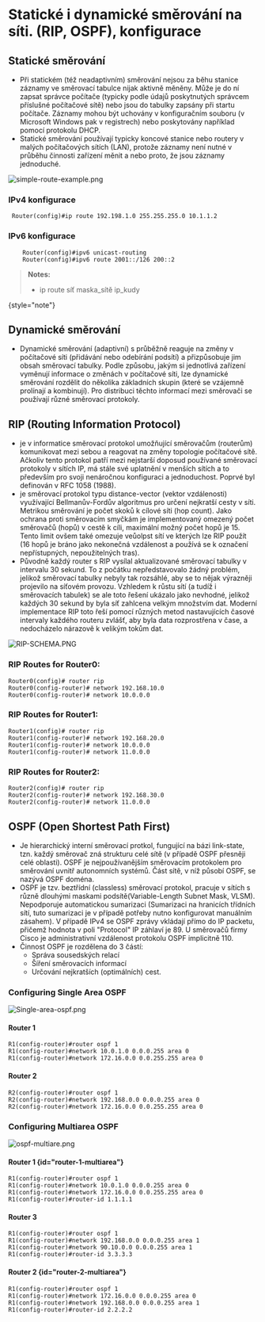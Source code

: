 # Statické i dynamické směrování na síti. (RIP, OSPF), konfigurace

## Statické směrování
- Při statickém (též neadaptivním) směrování nejsou za běhu stanice záznamy ve směrovací tabulce nijak aktivně měněny. Může je do ní zapsat správce počítače (typicky podle údajů poskytnutých správcem příslušné počítačové sítě) nebo jsou do tabulky zapsány při startu počítače. Záznamy mohou být uchovány v konfiguračním souboru (v Microsoft Windows pak v registrech) nebo poskytovány například pomocí protokolu DHCP.
- Statické směrování používají typicky koncové stanice nebo routery v malých počítačových sítích (LAN), protože záznamy není nutné v průběhu činnosti zařízení měnit a nebo proto, že jsou záznamy jednoduché.

![simple-route-example.png](simple-route-example.png)

### IPv4 konfigurace
```Console
 Router(config)#ip route 192.198.1.0 255.255.255.0 10.1.1.2
```

### IPv6 konfigurace
```Console
    Router(config)#ipv6 unicast-routing
    Router(config)#ipv6 route 2001::/126 200::2
```

> **Notes:**
> - ip route síť maska_sítě ip_kudy

{style="note"}


## Dynamické směrování
- Dynamické směrování (adaptivní) s průběžně reaguje na změny v počítačové síti (přidávání nebo odebírání podsítí) a přizpůsobuje jim obsah směrovací tabulky. Podle způsobu, jakým si jednotlivá zařízení vyměnují informace o změnách v počítačové síti, lze dynamické směrování rozdělit do několika základních skupin (které se vzájemně prolínají a kombinují). Pro distribuci těchto informací mezi směrovači se používají různé směrovací protokoly.

## RIP (Routing Information Protocol)
- je v informatice směrovací protokol umožňující směrovačům (routerům) komunikovat mezi sebou a reagovat na změny topologie počítačové sítě. Ačkoliv tento protokol patří mezi nejstarší doposud používané směrovací protokoly v sítích IP, má stále své uplatnění v menších sítích a to především pro svoji nenáročnou konfiguraci a jednoduchost. Poprvé  byl definován v RFC 1058 (1988).
- je směrovací protokol typu distance-vector (vektor vzdálenosti) využívající Bellmanův-Fordův algoritmus pro určení nejkratší cesty v síti. Metrikou směrování je počet skoků k cílové síti (hop count). Jako ochrana proti směrovacím smyčkám je implementovaný omezený počet směrovačů (hopů) v cestě k cíli, maximální možný počet hopů je 15. Tento limit ovšem také omezuje veůolpst sítí ve kterých lze RIP použít (16 hopů je bráno jako nekonečná vzdálenost a používá se k označení nepřístupných, nepoužitelných tras).
- Původně každý router s RIP vysílal aktualizované směrovací tabulky v intervalu 30 sekund. To z počátku nepředstavovalo žádný problém, jelikož směrovací tabulky nebyly tak rozsáhlé, aby se to nějak výrazněji projevilo na síťovém provozu. Vzhledem k růstu sítí (a tudíž i směrovacích tabulek) se ale toto řešení ukázalo jako nevhodné, jelikož každých 30 sekund by byla síť zahlcena velkým množstvím dat. Moderní implementace RIP toto řeší pomocí různých metod nastavujících časové intervaly každého routeru zvlášť, aby byla data rozprostřena v čase, a nedocházelo nárazově k velikým tokům dat.

![RIP-SCHEMA.PNG](RIP-SCHEMA.PNG)

### RIP Routes for Router0:
```Console
Router0(config)# router rip
Router0(config-router)# network 192.168.10.0
Router0(config-router)# network 10.0.0.0
```

### RIP Routes for Router1:
```Console
Router1(config)# router rip
Router1(config-router)# network 192.168.20.0
Router1(config-router)# network 10.0.0.0
Router1(config-router)# network 11.0.0.0
```

### RIP Routes for Router2:
```Console
Router2(config)# router rip
Router2(config-router)# network 192.168.30.0
Router2(config-router)# network 11.0.0.0
```

## OSPF (Open Shortest Path First)
- Je hierarchický interní směrovací protkol, fungující na bázi link-state, tzn. každý směrovač zná strukturu celé sítě (v případě OSPF přesněji celé oblasti). OSPF je nejpoužívanějším směrovacím protokolem pro směrování uvnitř autonomních systémů. Část sítě, v níž působí OSPF, se nazývá OSPF doména.
- OSPF je tzv. beztřídní (classless) směrovací protokol, pracuje v sítích s různě dlouhými maskami podsítě(Variable-Length Subnet Mask, VLSM). Nepodporuje automatickou sumarizaci (Sumarizaci na hranicích třídních sítí, tuto sumarizaci je v případě potřeby nutno konfigurovat manuálním zásahem). V případě IPv4 se OSPF zprávy vkládají přímo do IP packetu, přičemž hodnota v poli "Protocol" IP záhlaví je 89. U směrovačů firmy Cisco je administrativní vzdálenost protokolu OSPF implicitně 110.
- Činnost OSPF je rozdělena do 3 částí:
  - Správa sousedských relací
  - Šíření směrovacích informací
  - Určování nejkratších (optimálních) cest.

### Configuring Single Area OSPF

![Single-area-ospf.png](Single-area-ospf.png)

#### Router 1
```Console
R1(config-router)#router ospf 1
R1(config-router)#network 10.0.1.0 0.0.0.255 area 0
R1(config-router)#network 172.16.0.0 0.0.255.255 area 0
```

#### Router 2
```Console
R2(config-router)#router ospf 1
R2(config-router)#network 192.168.0.0 0.0.0.255 area 0
R2(config-router)#network 172.16.0.0 0.0.255.255 area 0
```
### Configuring Multiarea OSPF

![ospf-multiare.png](ospf-multiare.png)

#### Router 1 {id="router-1-multiarea"}
```Console
R1(config-router)#router ospf 1
R1(config-router)#network 10.0.1.0 0.0.0.255 area 0
R1(config-router)#network 172.16.0.0 0.0.255.255 area 0
R1(config-router)#router-id 1.1.1.1
```

#### Router 3
```Console
R1(config-router)#router ospf 1
R1(config-router)#network 192.168.0.0 0.0.0.255 area 1
R1(config-router)#network 90.10.0.0 0.0.0.255 area 1
R1(config-router)#router-id 3.3.3.3
```

#### Router 2 {id="router-2-multiarea"}
```Console
R1(config-router)#router ospf 1
R1(config-router)#network 172.16.0.0 0.0.0.255 area 0
R1(config-router)#network 192.168.0.0 0.0.0.255 area 1
R1(config-router)#router-id 2.2.2.2
```




